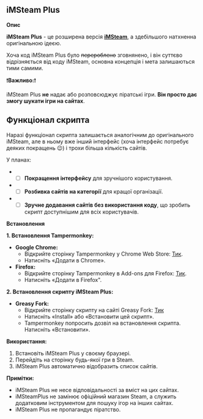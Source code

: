 ## iMSteam Plus

**Опис**

**iMSteam Plus** - це розширена версія [**iMSteam**](https://github.com/iMAboud/iMSteam), а здебільшого натхненна оригінальною ідеєю. 

Хоча код iMSteam Plus було ~~перероблено~~ зговнянено, і він суттєво відрізняється від коду iMSteam, основна концепція і мета залишаються тими самими.

❗**Важливо:**❗

iMSteam Plus **не** надає або розповсюджує піратські ігри. **Він просто дає змогу шукати ігри на сайтах**.

## Функціонал скрипта

Наразі функціонал скрипта залишається аналогічним до оригінального iMSteam, але в ньому вже інший інтерфейс (хоча інтерфейс потребує деяких покращень 😉) і трохи більша кількість сайтів.

У планах:

* - [ ] **Покращення інтерфейсу** для зручнішого користування.
* - [ ] **Розбивка сайтів на категорії** для кращої організації.
* - [ ] **Зручне додавання сайтів без використання коду**, що зробить скрипт доступнішим для всіх користувачів.

**Встановлення**


**1. Встановлення Tampermonkey:**

* **Google Chrome:**
    * Відкрийте сторінку Tampermonkey у Chrome Web Store: [Тик](https://chrome.google.com/webstore/detail/dhdgffkkebhmkfjojejmpbldmpobfkfo).
    * Натисніть «Додати в Chrome».
* **Firefox:**
    * Відкрийте сторінку Tampermonkey в Add-ons для Firefox: [Тик](https://addons.mozilla.org/en-US/firefox/addon/tampermonkey/).
    * Натисніть «Додати в Firefox".

**2. Встановлення скрипту iMSteam Plus:**

* **Greasy Fork:**
    * Відкрийте сторінку скрипту на сайті Greasy Fork: [Тик](https://greasyfork.org/scripts/495171-imsteam-plus)
    * Натисніть «Install» або «Встановити цей скрипт».
    * Tampermonkey попросить дозвіл на встановлення скрипта. Натисніть «Встановити».



**Використання:**

1. Встановіть iMSteam Plus у своєму браузері.
2. Перейдіть на сторінку будь-якої гри в Steam.
3. iMSteam Plus автоматично відобразить список сайтів.

**Примітки:**

* iMSteam Plus не несе відповідальності за вміст на цих сайтах.
* iMSteamPlus не замінює офіційний магазин Steam, а служить додатковим інструментом для пошуку ігор на інших сайтах.
* iMSteam Plus не пропагандує піратство.
